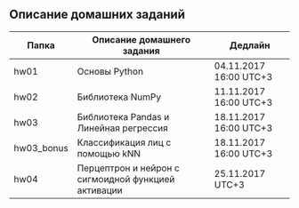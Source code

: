 ## Описание домашних заданий

|Папка|Описание домашнего задания|Дедлайн|
|-----|--------------------------|-------|
|hw01|Основы Python|04.11.2017 16:00 UTC+3|
|hw02|Библиотека NumPy|11.11.2017 16:00 UTC+3|
|hw03|Библиотека Pandas и Линейная регрессия|18.11.2017 16:00 UTC+3|
|hw03_bonus|Классификация лиц с помощью kNN|18.11.2017 16:00 UTC+3|
|hw04|Перцептрон и нейрон с сигмоидной функцией активации|25.11.2017 UTC+3|
